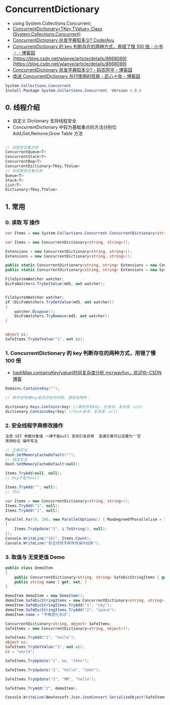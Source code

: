 # ConcurrentDictionary

- using System.Collections.Concurrent;
- [ConcurrentDictionary<TKey,TValue> Class (System.Collections.Concurrent)](https://docs.microsoft.com/en-us/dotnet/api/system.collections.concurrent.concurrentdictionary-2?view=netframework-4.8)
- [ConcurrentDictionary 并发字典知多少? CoderAyu](http://www.sohu.com/a/302815017_120050810)
- [ConcurrentDictionary 的 key 判断存在的两种方式，用错了慢 100 倍 - 小书丶 - 博客园](https://www.cnblogs.com/Iamsorry/p/10235027.html)
- [https://blog.csdn.net/wlanye/article/details/8668089](https://blog.csdn.net/wlanye/article/details/8668089)
- [ConcurrentDictionary 并发字典知多少? - 码农阿宇 - 博客园](https://www.cnblogs.com/CoderAyu/p/10549409.html)
- [改进 ConcurrentDictionary 并行使用的性能 - 匠心十年 - 博客园](https://www.cnblogs.com/gaochundong/p/concurrent_dictionary_with_lazy.html)

```c#
System.Collections.Concurrent
Install-Package System.Collections.Concurrent -Version 4.3.0
```

## 0. 线程介绍

- 自定义 Dictionary 支持线程安全
- ConcurrentDictionary 中较为基础重点的方法分别位 Add,Get,Remove,Grow Table 方法

```c#

// 线程安全集合类
ConcurrentQueue<T>
ConcurrentStack<T>
ConcurrentBag<T>
ConcurrentDictionary<TKey,TValue>
// 非线程安全集合类
Queue<T>
Stack<T>
List<T>
Dictionary<TKey,TValue>
```

## 1. 常用

### 0. 读取 写 操作

```c#
var Items = new System.Collections.Concurrent.ConcurrentDictionary<string, string>();

var Items = new ConcurrentDictionary<string, string>();

Extensions = new ConcurrentDictionary<string, string>();
Extensions = new ConcurrentDictionary<string, string>();

public static ConcurrentDictionary<string, string> Extensions = new ConcurrentDictionary<string, string>();
public static ConcurrentDictionary<string, string> Extensions = new System.Collections.Concurrent.ConcurrentDictionary<string, string>();

FileSystemWatcher watcher;
DicFsWatchers.TryGetValue(md5, out watcher);


FileSystemWatcher watcher;
if (DicFsWatchers.TryGetValue(md5, out watcher))
{
    watcher.Dispose();
    DicFsWatchers.TryRemove(md5, out watcher);
}


object cc;
SafeItems.TryGetValue("1", out cc);

```

### 1. ConcurrentDictionary 的 key 判断存在的两种方式，用错了慢 100 倍

- [hashMap.containsKey(value)时间复杂度分析 mcrwayfun，欢迎你-CSDN 博客](https://blog.csdn.net/qingtian_1993/article/details/80763381)

```c#
Domains.ContainsKey("");

// 其中经常做Key是否存在的判断。通常有两种：

dictionary.Keys.Contains(key) //拿到所有key，在查询，复杂度：o(n)
dictionary.ContainsKey(key) //hash查询，复杂度：o(1)

```

### 2. 安全线程字典修改操作

```c#
注意:SET 参数对象值 一律不能null 否则引发异常  变通方案可以设置为""空
常用标记 操作写法

// 正确写法
Hash.SetMemoryCacheDefault("");
// 错误写法
Hash.SetMemoryCacheDefault(null);

Items.TryAdd(null, null);
// Key不能为null

Items.TryAdd("", null);
// 可以

var Items = new ConcurrentDictionary<string, string>();
Items.TryAdd("1", null);
Items.TryAdd("1", null);

Parallel.For(0, 100, new ParallelOptions() { MaxDegreeOfParallelism = 50 }, (i, loopState) =>
{
    Items.TryUpdate("1", i.ToString(), null);
});
Console.WriteLine("{0}", Items.Count);
Console.WriteLine("安全线程字典修改操作结束");
```

### 3. 取值与 无变更值 Demo

```c#
public class DemoItem
{
    public ConcurrentDictionary<string, string> SafeDicStringItems { get; set; }
    public string name { get; set; }
}

DemoItem demoItem = new DemoItem();
demoItem.SafeDicStringItems = new ConcurrentDictionary<string, string>();
demoItem.SafeDicStringItems.TryAdd("1", "sky");
demoItem.SafeDicStringItems.TryAdd("2", "space");
demoItem.name = "字典虚化测试";

ConcurrentDictionary<string, object> SafeItems;
SafeItems = new ConcurrentDictionary<string, object>();

SafeItems.TryAdd("1", "hello");
object cc;
SafeItems.TryGetValue("1", out cc);
cc = "world";

SafeItems.TryUpdate("1", cc, "John");

SafeItems.TryUpdate("1", "hello", "John");

SafeItems.TryUpdate("1", "MM", "hello");

SafeItems.TryAdd("2", demoItem);

Console.WriteLine(Newtonsoft.Json.JsonConvert.SerializeObject(SafeItems));

```
